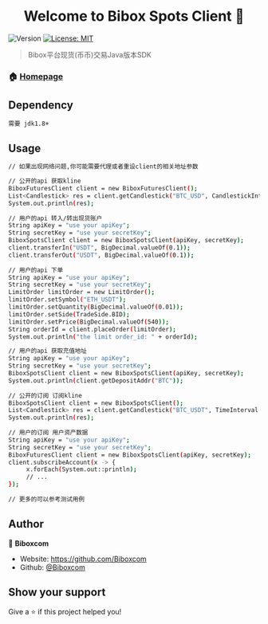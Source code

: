 <h1 align="center">Welcome to Bibox Spots Client 👋</h1>
<p>
  <img alt="Version" src="https://img.shields.io/badge/version-v1.0.0-blue.svg?cacheSeconds=2592000" />
  <a href="#" target="_blank">
    <img alt="License: MIT" src="https://img.shields.io/badge/License-MIT-yellow.svg" />
  </a>
</p>

> Bibox平台现货(币币)交易Java版本SDK

### 🏠 [Homepage](https://www.bibox.me/v2/exchange)

## Dependency

```sh
需要 jdk1.8+
```

## Usage

```sh
// 如果出现网络问题,你可能需要代理或者重设client的相关地址参数

// 公开的api 获取kline
BiboxFuturesClient client = new BiboxFuturesClient();
List<Candlestick> res = client.getCandlestick("BTC_USD", CandlestickInterval.WEEKLY,10);
System.out.println(res);
        
// 用户的api 转入/转出现货账户
String apiKey = "use your apiKey";
String secretKey = "use your secretKey";
BiboxSpotsClient client = new BiboxSpotsClient(apiKey, secretKey);
client.transferIn("USDT", BigDecimal.valueOf(0.1));
client.transferOut("USDT", BigDecimal.valueOf(0.1));
        
// 用户的api 下单
String apiKey = "use your apiKey";
String secretKey = "use your secretKey";
LimitOrder limitOrder = new LimitOrder();
limitOrder.setSymbol("ETH_USDT");
limitOrder.setQuantity(BigDecimal.valueOf(0.01));
limitOrder.setSide(TradeSide.BID);
limitOrder.setPrice(BigDecimal.valueOf(540));
String orderId = client.placeOrder(limitOrder);
System.out.println("the limit order_id: " + orderId);

// 用户的api 获取充值地址
String apiKey = "use your apiKey";
String secretKey = "use your secretKey";
BiboxSpotsClient client = new BiboxSpotsClient(apiKey, secretKey);
System.out.println(client.getDepositAddr("BTC"));
        
// 公开的订阅 订阅kline
BiboxSpotsClient client = new BiboxSpotsClient();
List<Candlestick> res = client.getCandlestick("BTC_USDT", TimeInterval.DAILY);
System.out.println(res);
        
// 用户的订阅 用户资产数据
String apiKey = "use your apiKey";
String secretKey = "use your secretKey";
BiboxFuturesClient client = new BiboxSpotsClient(apiKey, secretKey);
client.subscribeAccount(x -> {
     x.forEach(System.out::println);
     // ...
});
        
// 更多的可以参考测试用例
```

## Author

👤 **Biboxcom**

* Website: https://github.com/Biboxcom
* Github: [@Biboxcom](https://github.com/Biboxcom)

## Show your support

Give a ⭐️ if this project helped you!